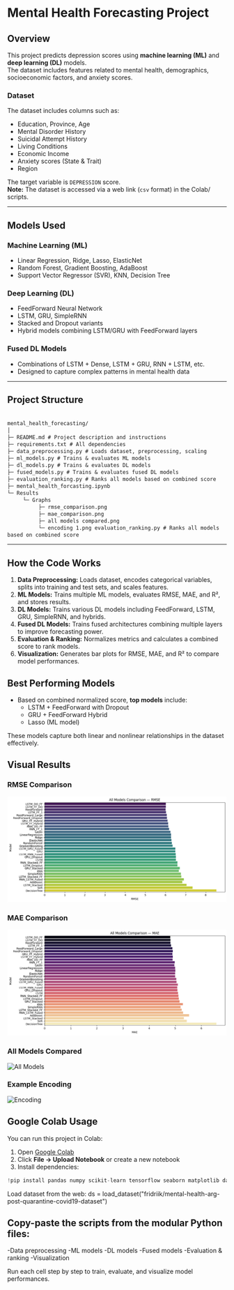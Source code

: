 # Mental Health Forecasting Project

## Overview
This project predicts depression scores using **machine learning (ML)** and **deep learning (DL)** models.  
The dataset includes features related to mental health, demographics, socioeconomic factors, and anxiety scores.

### Dataset
The dataset includes columns such as:
- Education, Province, Age
- Mental Disorder History
- Suicidal Attempt History
- Living Conditions
- Economic Income
- Anxiety scores (State & Trait)
- Region

The target variable is `DEPRESSION` score.  
**Note:** The dataset is accessed via a web link (`csv` format) in the Colab/ scripts.

---

## Models Used

### Machine Learning (ML)
- Linear Regression, Ridge, Lasso, ElasticNet  
- Random Forest, Gradient Boosting, AdaBoost  
- Support Vector Regressor (SVR), KNN, Decision Tree  

### Deep Learning (DL)
- FeedForward Neural Network  
- LSTM, GRU, SimpleRNN  
- Stacked and Dropout variants  
- Hybrid models combining LSTM/GRU with FeedForward layers  

### Fused DL Models
- Combinations of LSTM + Dense, LSTM + GRU, RNN + LSTM, etc.  
- Designed to capture complex patterns in mental health data

---

## Project Structure
```

mental_health_forecasting/
│
├─ README.md # Project description and instructions
├─ requirements.txt # All dependencies
├─ data_preprocessing.py # Loads dataset, preprocessing, scaling
├─ ml_models.py # Trains & evaluates ML models
├─ dl_models.py # Trains & evaluates DL models
├─ fused_models.py # Trains & evaluates fused DL models
├─ evaluation_ranking.py # Ranks all models based on combined score
├─ mental_health_forcasting.ipynb
└─ Results
     └─ Graphs
          ├─ rmse_comparison.png
          ├─ mae_comparison.png
          ├─ all models compared.png
          └─ encoding 1.png evaluation_ranking.py # Ranks all models based on combined score
```

---

## How the Code Works
1. **Data Preprocessing:** Loads dataset, encodes categorical variables, splits into training and test sets, and scales features.  
2. **ML Models:** Trains multiple ML models, evaluates RMSE, MAE, and R², and stores results.  
3. **DL Models:** Trains various DL models including FeedForward, LSTM, GRU, SimpleRNN, and hybrids.  
4. **Fused DL Models:** Trains fused architectures combining multiple layers to improve forecasting power.  
5. **Evaluation & Ranking:** Normalizes metrics and calculates a combined score to rank models.  
6. **Visualization:** Generates bar plots for RMSE, MAE, and R² to compare model performances.  

## Best Performing Models
- Based on combined normalized score, **top models** include:
  - LSTM + FeedForward with Dropout  
  - GRU + FeedForward Hybrid  
  - Lasso (ML model)

These models capture both linear and nonlinear relationships in the dataset effectively.
## Visual Results

### RMSE Comparison
![RMSE Comparison](Results/graphs/rmse_comparison.png)

### MAE Comparison
![MAE Comparison](Results/graphs/mae_comparison.png)

### All Models Compared
![All Models](Results/graphs/all_models_compared.png)

### Example Encoding
![Encoding](Results/graphs/encoding_1.png)

## Google Colab Usage
You can run this project in Colab:

1. Open [Google Colab](https://colab.research.google.com/)  
2. Click **File → Upload Notebook** or create a new notebook  
3. Install dependencies:
```python
!pip install pandas numpy scikit-learn tensorflow seaborn matplotlib datasets
```

Load dataset from the web:
ds = load_dataset("fridriik/mental-health-arg-post-quarantine-covid19-dataset")

## Copy-paste the scripts from the modular Python files:
-Data preprocessing
-ML models
-DL models
-Fused models
-Evaluation & ranking
-Visualization

Run each cell step by step to train, evaluate, and visualize model performances.
